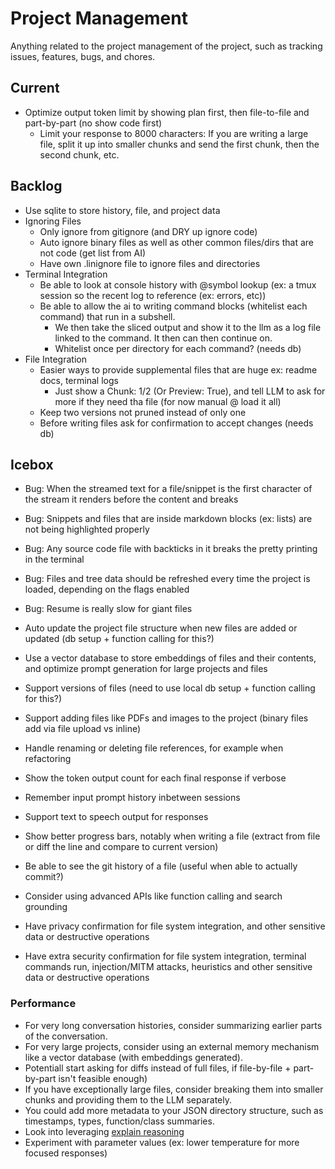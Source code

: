 # Project Management

Anything related to the project management of the project, such as tracking issues, features, bugs, and chores.

## Current

* Optimize output token limit by showing plan first, then file-to-file and part-by-part (no show code first)
  * Limit your response to 8000 characters: If you are writing a large file, split it up into smaller chunks and send the first chunk, then the second chunk, etc.

## Backlog

* Use sqlite to store history, file, and project data
* Ignoring Files
    * Only ignore from gitignore (and DRY up ignore code)
    * Auto ignore binary files as well as other common files/dirs that are not code (get list from AI)
    * Have own .linignore file to ignore files and directories
* Terminal Integration
    * Be able to look at console history with @symbol lookup (ex: a tmux session so the recent log to reference (ex: errors, etc))
    * Be able to allow the ai to writing command blocks (whitelist each command) that run in a subshell.
      * We then take the sliced output and show it to the llm as a log file linked to the command. It then can then continue on.
      * Whitelist once per directory for each command? (needs db)
* File Integration
    * Easier ways to provide supplemental files that are huge ex: readme docs, terminal logs
      * Just show a Chunk: 1/2 (Or Preview: True), and tell LLM to ask for more if they need tha file (for now manual @ load it all)
    * Keep two versions not pruned instead of only one
    * Before writing files ask for confirmation to accept changes (needs db)

## Icebox

* Bug: When the streamed text for a file/snippet is the first character of the stream it renders before the content and breaks
* Bug: Snippets and files that are inside markdown blocks (ex: lists) are not being highlighted properly
* Bug: Any source code file with backticks in it breaks the pretty printing in the terminal
* Bug: Files and tree data should be refreshed every time the project is loaded, depending on the flags enabled
* Bug: Resume is really slow for giant files

* Auto update the project file structure when new files are added or updated (db setup + function calling for this?)
* Use a vector database to store embeddings of files and their contents, and optimize prompt generation for large projects and files
* Support versions of files (need to use local db setup + function calling for this?)
* Support adding files like PDFs and images to the project (binary files add via file upload vs inline)
* Handle renaming or deleting file references, for example when refactoring
* Show the token output count for each final response if verbose
* Remember input prompt history inbetween sessions
* Support text to speech output for responses
* Show better progress bars, notably when writing a file (extract from file or diff the line and compare to current version)
* Be able to see the git history of a file (useful when able to actually commit?)
* Consider using advanced APIs like function calling and search grounding
* Have privacy confirmation for file system integration, and other sensitive data or destructive operations
* Have extra security confirmation for file system integration, terminal commands run, injection/MITM attacks, heuristics and other sensitive data or destructive operations

### Performance

* For very long conversation histories, consider summarizing earlier parts of the conversation.
* For very large projects, consider using an external memory mechanism like a vector database (with embeddings generated).
* Potentiall start asking for diffs instead of full files, if file-by-file + part-by-part isn't feasible enough)
* If you have exceptionally large files, consider breaking them into smaller chunks and providing them to the LLM separately.
* You could add more metadata to your JSON directory structure, such as timestamps, types, function/class summaries.
* Look into leveraging [explain reasoning](https://cloud.google.com/vertex-ai/generative-ai/docs/learn/prompts/explain-reasoning)
* Experiment with parameter values (ex: lower temperature for more focused responses)
